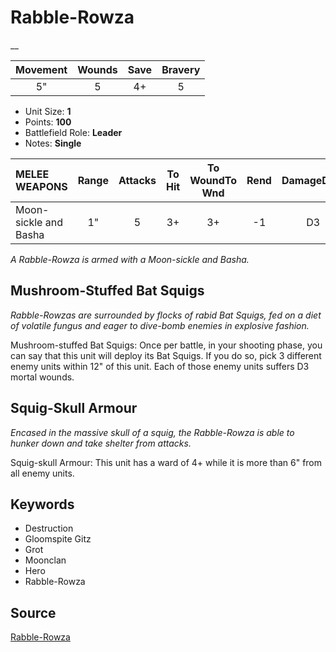 # Rabble-Rowza

__


| Movement | Wounds | Save | Bravery |
|:--------:|:------:|:----:|:-------:|
| 5" | 5 | 4+ | 5 |

* Unit Size: **1**
* Points: **100**
* Battlefield Role: **Leader**
* Notes: **Single**

| MELEE WEAPONS | Range | Attacks | To Hit | To WoundTo Wnd | Rend | DamageDmg |
|:---|:--:|:--:|:--:|:--:|:--:|:--:|
| Moon-sickle and Basha | 1" | 5 | 3+ | 3+ | -1 | D3 |


_A Rabble-Rowza is armed with a Moon-sickle and Basha._

## Mushroom-Stuffed Bat Squigs

_Rabble-Rowzas are surrounded by flocks of rabid Bat Squigs, fed on a diet of volatile fungus and eager to dive-bomb enemies in explosive fashion._

Mushroom-stuffed Bat Squigs: Once per battle, in your shooting phase, you can say that this unit will deploy its Bat Squigs. If you do so, pick 3 different enemy units within 12" of this unit. Each of those enemy units suffers D3 mortal wounds.

## Squig-Skull Armour

_Encased in the massive skull of a squig, the Rabble-Rowza is able to hunker down and take shelter from attacks._

Squig-skull Armour: This unit has a ward of 4+ while it is more than 6" from all enemy units.

## Keywords

* Destruction
* Gloomspite Gitz
* Grot
* Moonclan
* Hero
* Rabble-Rowza


## Source

[Rabble-Rowza](https://wahapedia.ru/aos3/factions/gloomspite-gitz/Rabble-Rowza)
